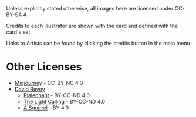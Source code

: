 Unless explicitly stated otherwise, all images here are licensed under CC-BY-SA 4

Credits to each illustrator are shown with the card and defined with the card's set.

Links to Artists can be found by clicking the credits button in the main menu

# Other Licenses

* [Midjourney](https://www.midjourney.com) - CC-BY-NC 4.0
* [David Revoy](https://www.davidrevoy.com)
   * [Pialephant](https://www.davidrevoy.com/article203/elephant-dreams) - BY-CC-ND 4.0
   * [The Light Calling](https://www.davidrevoy.com/article42/nde-tunnel) - BY-CC-ND 4.0
   * [A Squirrel](https://www.davidrevoy.com/article100/crazy-psychotic-squirrel-mandala) - BY 4.0